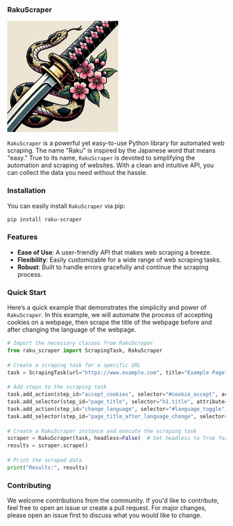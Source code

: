 ### RakuScraper

![RakuScraper Logo](raku-scraper-logo.png)  <!-- Replace with the actual path to your logo image file if you have one -->

`RakuScraper` is a powerful yet easy-to-use Python library for automated web scraping. The name "Raku" is inspired by the Japanese word that means "easy." True to its name, `RakuScraper` is devoted to simplifying the automation and scraping of websites. With a clean and intuitive API, you can collect the data you need without the hassle.

### Installation

You can easily install `RakuScraper` via pip:

```bash
pip install raku-scraper
```

### Features

- **Ease of Use**: A user-friendly API that makes web scraping a breeze.
- **Flexibility**: Easily customizable for a wide range of web scraping tasks.
- **Robust**: Built to handle errors gracefully and continue the scraping process.

### Quick Start

Here’s a quick example that demonstrates the simplicity and power of `RakuScraper`. In this example, we will automate the process of accepting cookies on a webpage, then scrape the title of the webpage before and after changing the language of the webpage.

```python
# Import the necessary classes from RakuScraper
from raku_scraper import ScrapingTask, RakuScraper  

# Create a scraping task for a specific URL
task = ScrapingTask(url="https://www.example.com", title="Example Page", description="A test page")

# Add steps to the scraping task
task.add_action(step_id="accept_cookies", selector="#cookie_accept", action="click", description="Accept cookies")
task.add_selector(step_id="page_title", selector="h1.title", attribute="text", description="Get the title of the page")
task.add_action(step_id="change_language", selector="#language_toggle", action="click", description="Change language")
task.add_selector(step_id="page_title_after_language_change", selector="h1.title", attribute="text", description="Get the title of the page after language change")

# Create a RakuScraper instance and execute the scraping task
scraper = RakuScraper(task, headless=False)  # Set headless to True for headless mode
results = scraper.scrape()

# Print the scraped data
print("Results:", results)
```

### Contributing

We welcome contributions from the community. If you'd like to contribute, feel free to open an issue or create a pull request. For major changes, please open an issue first to discuss what you would like to change.
